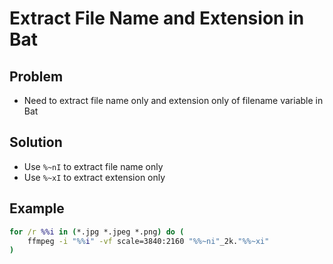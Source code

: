 # Extract File Name and Extension in Bat

## Problem
* Need to extract file name only and extension only of filename variable in Bat

## Solution
* Use `%~nI` to extract file name only
* Use `%~xI` to extract extension only

## Example
```bat
for /r %%i in (*.jpg *.jpeg *.png) do (
    ffmpeg -i "%%i" -vf scale=3840:2160 "%%~ni"_2k."%%~xi"
)
```
